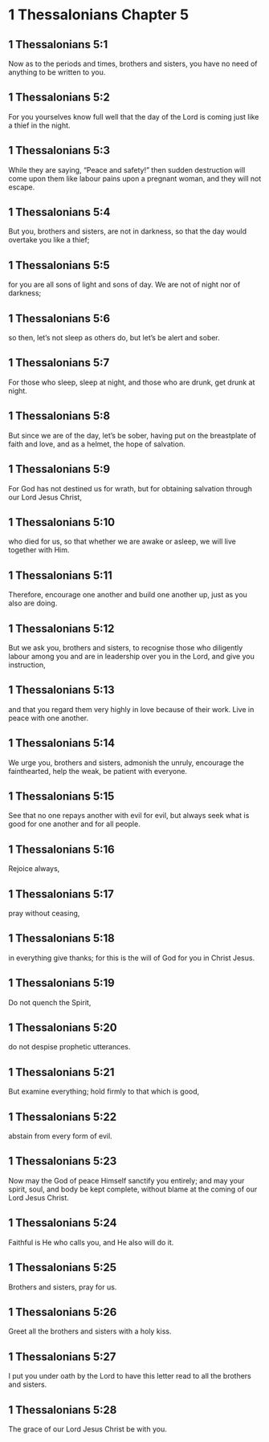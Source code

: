 # 1 Thessalonians Chapter 5

## 1 Thessalonians 5:1

Now as to the periods and times, brothers and sisters, you have no need of anything to be written to you.

## 1 Thessalonians 5:2

For you yourselves know full well that the day of the Lord is coming just like a thief in the night.

## 1 Thessalonians 5:3

While they are saying, “Peace and safety!” then sudden destruction will come upon them like labour pains upon a pregnant woman, and they will not escape.

## 1 Thessalonians 5:4

But you, brothers and sisters, are not in darkness, so that the day would overtake you like a thief;

## 1 Thessalonians 5:5

for you are all sons of light and sons of day. We are not of night nor of darkness;

## 1 Thessalonians 5:6

so then, let’s not sleep as others do, but let’s be alert and sober.

## 1 Thessalonians 5:7

For those who sleep, sleep at night, and those who are drunk, get drunk at night.

## 1 Thessalonians 5:8

But since we are of the day, let’s be sober, having put on the breastplate of faith and love, and as a helmet, the hope of salvation.

## 1 Thessalonians 5:9

For God has not destined us for wrath, but for obtaining salvation through our Lord Jesus Christ,

## 1 Thessalonians 5:10

who died for us, so that whether we are awake or asleep, we will live together with Him.

## 1 Thessalonians 5:11

Therefore, encourage one another and build one another up, just as you also are doing.

## 1 Thessalonians 5:12

But we ask you, brothers and sisters, to recognise those who diligently labour among you and are in leadership over you in the Lord, and give you instruction,

## 1 Thessalonians 5:13

and that you regard them very highly in love because of their work. Live in peace with one another.

## 1 Thessalonians 5:14

We urge you, brothers and sisters, admonish the unruly, encourage the fainthearted, help the weak, be patient with everyone.

## 1 Thessalonians 5:15

See that no one repays another with evil for evil, but always seek what is good for one another and for all people.

## 1 Thessalonians 5:16

Rejoice always,

## 1 Thessalonians 5:17

pray without ceasing,

## 1 Thessalonians 5:18

in everything give thanks; for this is the will of God for you in Christ Jesus.

## 1 Thessalonians 5:19

Do not quench the Spirit,

## 1 Thessalonians 5:20

do not despise prophetic utterances.

## 1 Thessalonians 5:21

But examine everything; hold firmly to that which is good,

## 1 Thessalonians 5:22

abstain from every form of evil.

## 1 Thessalonians 5:23

Now may the God of peace Himself sanctify you entirely; and may your spirit, soul, and body be kept complete, without blame at the coming of our Lord Jesus Christ.

## 1 Thessalonians 5:24

Faithful is He who calls you, and He also will do it.

## 1 Thessalonians 5:25

Brothers and sisters, pray for us.

## 1 Thessalonians 5:26

Greet all the brothers and sisters with a holy kiss.

## 1 Thessalonians 5:27

I put you under oath by the Lord to have this letter read to all the brothers and sisters.

## 1 Thessalonians 5:28

The grace of our Lord Jesus Christ be with you.
